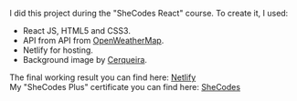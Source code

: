 I did this project during the "SheCodes React" course. To create it, I used:<br/>
<ul>
<li>React JS, HTML5 and CSS3.</li>
<li>API from API from <a href="https://openweathermap.org/">OpenWeatherMap</a>.</li>
<li>Netlify for hosting.</li>
  <li>Background image by <a href="https://unsplash.com/photos/NpF9JLGYfeQ">Cerqueira</a>.</li>
</ul>
The final working result you can find here: <a href="https://effervescent-sable-d2e99c.netlify.app/">Netlify</a> <br/>
My "SheCodes Plus" certificate you can find here: <a href="https://www.shecodes.io/certificates/e17d8f7d1dfb6d8df4f61b5eab3aa39d">SheCodes</a>

